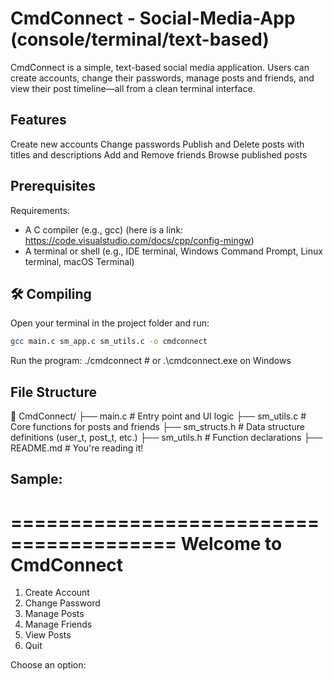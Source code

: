 # CmdConnect - Social-Media-App (console/terminal/text-based)

CmdConnect is a simple, text-based social media application. Users can create accounts, change their passwords, manage posts and friends, and view their post timeline—all from a clean terminal interface.

## Features

Create new accounts
Change passwords
Publish and Delete posts with titles and descriptions
Add and Remove friends
Browse published posts

## Prerequisites

Requirements:

- A C compiler (e.g., gcc) (here is a link: https://code.visualstudio.com/docs/cpp/config-mingw)
- A terminal or shell (e.g., IDE terminal, Windows Command Prompt, Linux terminal, macOS Terminal)

## 🛠️ Compiling

Open your terminal in the project folder and run:

```bash
gcc main.c sm_app.c sm_utils.c -o cmdconnect
```

Run the program:
./cmdconnect    # or .\cmdconnect.exe on Windows

 
## File Structure

📁 CmdConnect/
├── main.c             # Entry point and UI logic
├── sm_utils.c         # Core functions for posts and friends
├── sm_structs.h       # Data structure definitions (user_t, post_t, etc.)
├── sm_utils.h         # Function declarations
├── README.md          # You're reading it!

## Sample:

========================================
      **Welcome to CmdConnect**
========================================

1.  Create Account
2.  Change Password
3.  Manage Posts
4.  Manage Friends
5.  View Posts
6.  Quit

Choose an option:
